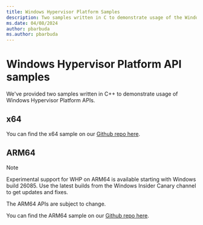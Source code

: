 ```yaml
---
title: Windows Hypervisor Platform Samples
description: Two samples written in C to demonstrate usage of the Windows Hypervisor Platform APIs on x64 and ARM64.
ms.date: 04/08/2024
author: pbarbuda
ms.author: pbarbuda
---
```


# Windows Hypervisor Platform API samples

We've provided two samples written in C++ to demonstrate usage of Windows Hypervisor Platform APIs.

## x64

You can find the x64 sample on our [Github repo here](https://github.com/MicrosoftDocs/Virtualization-Documentation/blob/main/virtualization/api/hypervisor-platform/samples/WinHvSampleAmd64.cpp).

## ARM64

> [!NOTE]
> Experimental support for WHP on ARM64 is available starting with Windows build 26085. Use the latest builds from the Windows Insider Canary channel to get updates and fixes.
>
> The ARM64 APIs are subject to change.

You can find the ARM64 sample on our [Github repo here](https://github.com/MicrosoftDocs/Virtualization-Documentation/blob/main/virtualization/api/hypervisor-platform/samples/WinHvSampleArm64.cpp).
